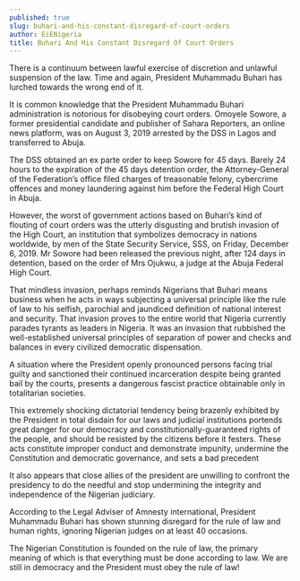 ```yaml
---
published: true
slug: buhari-and-his-constant-disregard-of-court-orders
author: EiENigeria
title: Buhari And His Constant Disregard Of Court Orders
---
```

There is a continuum between lawful exercise of discretion and unlawful suspension of the law. Time and again, President Muhammadu Buhari has lurched towards the wrong end of it. 

It is common knowledge that the President Muhammadu Buhari administration is notorious for disobeying court orders. Omoyele Sowore, a former presidential candidate and publisher of Sahara Reporters, an online news platform, was on August 3, 2019 arrested by the DSS in Lagos and transferred to Abuja.

The DSS obtained an ex parte order to keep Sowore for 45 days. Barely 24 hours to the expiration of the 45 days detention order, the Attorney-General of the Federation’s office filed charges of treasonable felony, cybercrime offences and money laundering against him before the Federal High Court in Abuja.

However, the worst of government actions based on Buhari’s kind of flouting of court orders was the utterly disgusting and brutish invasion of the High Court, an institution that symbolizes democracy in nations worldwide, by men of the State Security Service, SSS, on Friday, December 6, 2019. Mr Sowore had been released the previous night, after 124 days in detention, based on the order of Mrs Ojukwu, a judge at the Abuja Federal High Court.

That mindless invasion, perhaps reminds Nigerians that Buhari means business when he acts in ways subjecting a universal principle like the rule of law to his selfish, parochial and jaundiced definition of national interest and security. That invasion proves to the entire world that Nigeria currently parades tyrants as leaders in Nigeria. It was an invasion that rubbished the well-established universal principles of separation of power and checks and balances in every civilized democratic dispensation.

A situation where the President openly pronounced persons facing trial guilty and sanctioned their continued incarceration despite being granted bail by the courts, presents a dangerous fascist practice obtainable only in totalitarian societies.

This extremely shocking dictatorial tendency being brazenly exhibited by the President in total disdain for our laws and judicial institutions portends great danger for our democracy and constitutionally-guaranteed rights of the people, and should be resisted by the citizens before it festers. These acts constitute improper conduct and demonstrate impunity, undermine the Constitution and democratic governance, and sets a bad precedent

It also appears that close allies of the president are unwilling to confront the presidency to do the needful and stop undermining the integrity and independence of the Nigerian judiciary.

According to the Legal Adviser of Amnesty international, President Muhammadu Buhari has shown stunning disregard for the rule of law and human rights, ignoring Nigerian judges on at least 40 occasions.

The Nigerian Constitution is founded on the rule of law, the primary meaning of which is that everything must be done according to law. We are still in democracy and the President must obey the rule of law!
